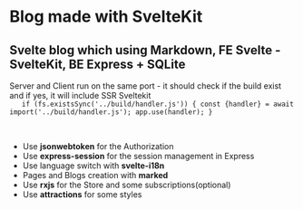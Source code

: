 # Blog made with SvelteKit
 
## Svelte blog which using Markdown, FE Svelte - SvelteKit, BE Express + SQLite

Server and Client run on the same port - it should check if the build exist and if yes, it will include SSR Sveltekit 
<br>
`	if (fs.existsSync('../build/handler.js')) {
		const {handler} = await import('../build/handler.js');
		app.use(handler);
	}`

<br>

- Use **jsonwebtoken** for the Authorization
- Use **express-session** for the session management in Express
- Use language switch with **svelte-i18n**
- Pages and Blogs creation with **marked**
- Use **rxjs** for the Store and some subscriptions(optional)
- Use **attractions** for some styles
<br>
